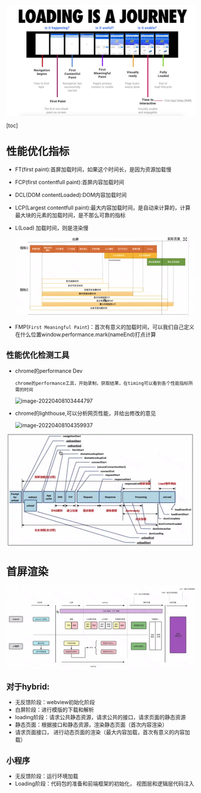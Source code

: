 ![image-20221011200613774](../img/image-20221011200613774.png)

[toc]

# 性能优化指标

- FT(first paint):首屏加载时间，如果这个时间长，是因为资源加载慢

- FCP(first contentfull paint):首屏内容加载时间

- DCL(DOM contentLoaded):DOM内容加载时间

- LCP(Largest contentfull paint):最大内容加载时间，是自动来计算的，计算最大块的元素的加载时间，是不那么可靠的指标

- L(Load) 加载时间，则是渲染慢

  ![image-20221116142005294](../img/image-20221116142005294.png)

+ FMP(`First Meaningful Paint`)：首次有意义的加载时间，可以我们自己定义在什么位置window.performance.mark(nameEnd)打点计算

## 性能优化检测工具

- chrome的performance Dev

  ```
  chrome的performance工具，开始录制，获取结果，在timing可以看到各个性能指标所需的时间
  ```

  ![image-20220408103444797](file:///Users/didi/Desktop/learnNote/img/image-20220408103444797.png?lastModify=1666093356)

- chrome的lighthouse,可以分析网页性能，并给出修改的意见

  ![image-20220408104359937](file:///Users/didi/Desktop/learnNote/img/image-20220408104359937.png?lastModify=1666093356)

![image-20221123192159492](../img/image-20221123192159492.png)

# 首屏渲染

![image-20221123192359587](../img/image-20221123192359587.png)



## 对于hybrid: 

+ 无反馈阶段：webview初始化阶段
+ 白屏阶段：进行模版的下载和解析
+ loading阶段：请求公共静态资源，请求公共的接口，请求页面的静态资源
+ 静态页面：根据接口和静态资源，渲染静态页面（首次内容渲染）
+ 请求页面接口， 进行动态页面的渲染（最大内容加载，首次有意义的内容加载）

## 小程序

+ 无反馈阶段：运行环境加载
+ Loading阶段：代码包的准备和前端框架的初始化， 视图层和逻辑层代码注入
